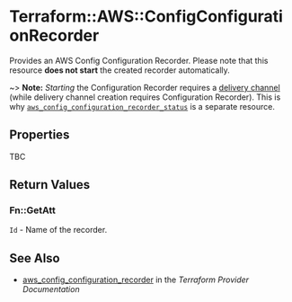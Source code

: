 # Terraform::AWS::ConfigConfigurationRecorder

Provides an AWS Config Configuration Recorder. Please note that this resource **does not start** the created recorder automatically.

~> **Note:** _Starting_ the Configuration Recorder requires a [delivery channel](/docs/providers/aws/r/config_delivery_channel.html) (while delivery channel creation requires Configuration Recorder). This is why [`aws_config_configuration_recorder_status`](/docs/providers/aws/r/config_configuration_recorder_status.html) is a separate resource.

## Properties

TBC

## Return Values

### Fn::GetAtt

`Id` - Name of the recorder.

## See Also

* [aws_config_configuration_recorder](https://www.terraform.io/docs/providers/aws/r/config_configuration_recorder.html) in the _Terraform Provider Documentation_